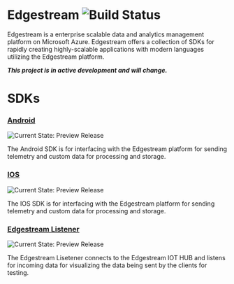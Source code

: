 # Edgestream ![Build Status](https://img.shields.io/badge/build-passing-brightgreen.svg) 

Edgestream is a enterprise scalable data and analytics management platform on Microsoft Azure. Edgestream offers a collection of SDKs for rapidly creating highly-scalable applications with modern languages utilizing the Edgestream platform.

_**This project is in active development and will change.**_

# SDKs

### [Android](Android)
![Current State: Preview Release](https://img.shields.io/badge/Release-v1-green.svg)

The Android SDK is for interfacing with the Edgestream platform for sending telemetry and custom data for processing and storage.


### [IOS](IOS)
![Current State: Preview Release](https://img.shields.io/badge/Release-v1-green.svg)

The IOS SDK is for interfacing with the Edgestream platform for sending telemetry and custom data for processing and storage.

### [Edgestream Listener](Edgestream-Listener)
![Current State: Preview Release](https://img.shields.io/badge/Current_State-Preview_Release-brightgreen.svg)

The Edgestream Lisetener connects to the Edgestream IOT HUB and listens for incoming data for visualizing the data being sent by the clients for testing.
